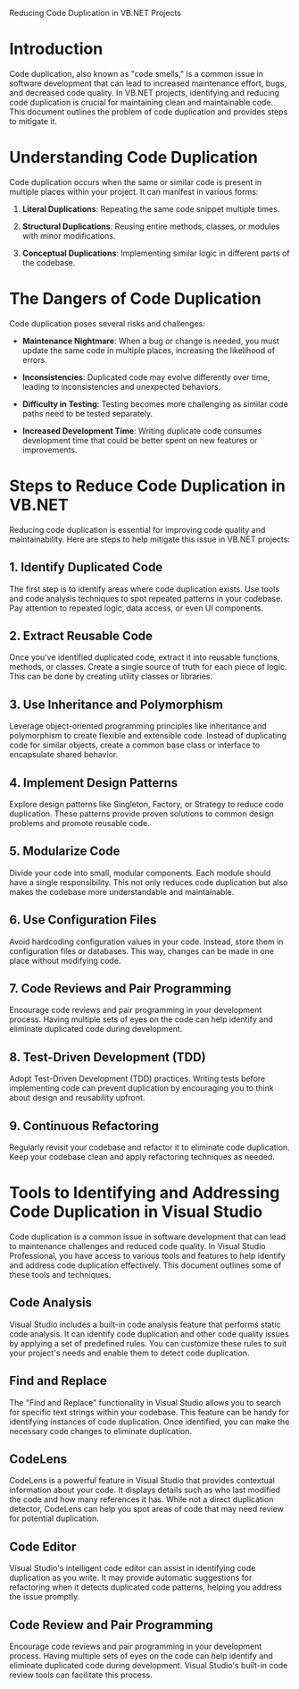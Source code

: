 Reducing Code Duplication in VB.NET Projects

# Introduction

Code duplication, also known as "code smells," is a common issue in software development that can lead to increased maintenance effort, bugs, and decreased code quality. In VB.NET projects, identifying and reducing code duplication is crucial for maintaining clean and maintainable code. This document outlines the problem of code duplication and provides steps to mitigate it.

# Understanding Code Duplication

Code duplication occurs when the same or similar code is present in multiple places within your project. It can manifest in various forms:

1. **Literal Duplications**: Repeating the same code snippet multiple times.

2. **Structural Duplications**: Reusing entire methods, classes, or modules with minor modifications.

3. **Conceptual Duplications**: Implementing similar logic in different parts of the codebase.

# The Dangers of Code Duplication

Code duplication poses several risks and challenges:

- **Maintenance Nightmare**: When a bug or change is needed, you must update the same code in multiple places, increasing the likelihood of errors.

- **Inconsistencies**: Duplicated code may evolve differently over time, leading to inconsistencies and unexpected behaviors.

- **Difficulty in Testing**: Testing becomes more challenging as similar code paths need to be tested separately.

- **Increased Development Time**: Writing duplicate code consumes development time that could be better spent on new features or improvements.

# Steps to Reduce Code Duplication in VB.NET

Reducing code duplication is essential for improving code quality and maintainability. Here are steps to help mitigate this issue in VB.NET projects:

## 1. Identify Duplicated Code

The first step is to identify areas where code duplication exists. Use tools and code analysis techniques to spot repeated patterns in your codebase. Pay attention to repeated logic, data access, or even UI components.

## 2. Extract Reusable Code

Once you've identified duplicated code, extract it into reusable functions, methods, or classes. Create a single source of truth for each piece of logic. This can be done by creating utility classes or libraries.

## 3. Use Inheritance and Polymorphism

Leverage object-oriented programming principles like inheritance and polymorphism to create flexible and extensible code. Instead of duplicating code for similar objects, create a common base class or interface to encapsulate shared behavior.

## 4. Implement Design Patterns

Explore design patterns like Singleton, Factory, or Strategy to reduce code duplication. These patterns provide proven solutions to common design problems and promote reusable code.

## 5. Modularize Code

Divide your code into small, modular components. Each module should have a single responsibility. This not only reduces code duplication but also makes the codebase more understandable and maintainable.

## 6. Use Configuration Files

Avoid hardcoding configuration values in your code. Instead, store them in configuration files or databases. This way, changes can be made in one place without modifying code.

## 7. Code Reviews and Pair Programming

Encourage code reviews and pair programming in your development process. Having multiple sets of eyes on the code can help identify and eliminate duplicated code during development.

## 8. Test-Driven Development (TDD)

Adopt Test-Driven Development (TDD) practices. Writing tests before implementing code can prevent duplication by encouraging you to think about design and reusability upfront.

## 9. Continuous Refactoring

Regularly revisit your codebase and refactor it to eliminate code duplication. Keep your codebase clean and apply refactoring techniques as needed.

# Tools to Identifying and Addressing Code Duplication in Visual Studio

Code duplication is a common issue in software development that can lead to maintenance challenges and reduced code quality. In Visual Studio Professional, you have access to various tools and features to help identify and address code duplication effectively. This document outlines some of these tools and techniques.

## Code Analysis

Visual Studio includes a built-in code analysis feature that performs static code analysis. It can identify code duplication and other code quality issues by applying a set of predefined rules. You can customize these rules to suit your project's needs and enable them to detect code duplication.

## Find and Replace

The "Find and Replace" functionality in Visual Studio allows you to search for specific text strings within your codebase. This feature can be handy for identifying instances of code duplication. Once identified, you can make the necessary code changes to eliminate duplication.

## CodeLens

CodeLens is a powerful feature in Visual Studio that provides contextual information about your code. It displays details such as who last modified the code and how many references it has. While not a direct duplication detector, CodeLens can help you spot areas of code that may need review for potential duplication.

## Code Editor

Visual Studio's intelligent code editor can assist in identifying code duplication as you write. It may provide automatic suggestions for refactoring when it detects duplicated code patterns, helping you address the issue promptly.

## Code Review and Pair Programming

Encourage code reviews and pair programming in your development process. Having multiple sets of eyes on the code can help identify and eliminate duplicated code during development. Visual Studio's built-in code review tools can facilitate this process.
